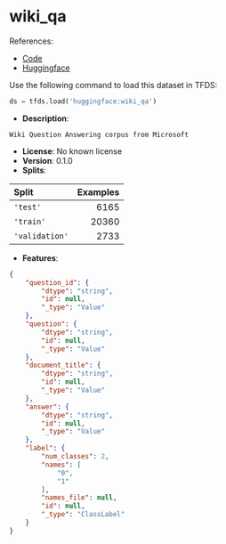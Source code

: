 # wiki_qa

References:

*   [Code](https://github.com/huggingface/datasets/blob/master/datasets/wiki_qa)
*   [Huggingface](https://huggingface.co/datasets/wiki_qa)



Use the following command to load this dataset in TFDS:

```python
ds = tfds.load('huggingface:wiki_qa')
```

*   **Description**:

```
Wiki Question Answering corpus from Microsoft
```

*   **License**: No known license
*   **Version**: 0.1.0
*   **Splits**:

Split  | Examples
:----- | -------:
`'test'` | 6165
`'train'` | 20360
`'validation'` | 2733

*   **Features**:

```json
{
    "question_id": {
        "dtype": "string",
        "id": null,
        "_type": "Value"
    },
    "question": {
        "dtype": "string",
        "id": null,
        "_type": "Value"
    },
    "document_title": {
        "dtype": "string",
        "id": null,
        "_type": "Value"
    },
    "answer": {
        "dtype": "string",
        "id": null,
        "_type": "Value"
    },
    "label": {
        "num_classes": 2,
        "names": [
            "0",
            "1"
        ],
        "names_file": null,
        "id": null,
        "_type": "ClassLabel"
    }
}
```


